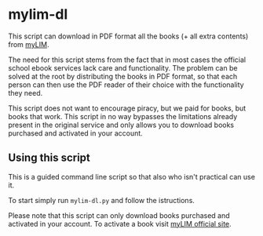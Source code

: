 # mylim-dl

This script can download in PDF format all the books (+ all extra contents) from [myLIM](https://mylim.loescher.it/).

The need for this script stems from the fact that in most cases the official school ebook services lack care and functionality. The problem can be solved at the root by distributing the books in PDF format, so that each person can then use the PDF reader of their choice with the functionality they need.

This script does not want to encourage piracy, but we paid for books, but books that work.
This script in no way bypasses the limitations already present in the original service and only allows you to download books purchased and activated in your account.
## Using this script

This is a guided command line script so that also who isn't practical can use it.

To start simply run ```mylim-dl.py``` and follow the istructions.

Please note that this script can only download books purchased and activated in your account.
To activate a book visit [myLIM official site](https://mylim.loescher.it/).